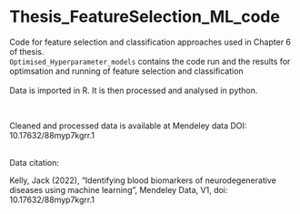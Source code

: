 # Thesis_FeatureSelection_ML_code

Code for feature selection and classification approaches used in Chapter 6 of thesis.  
`Optimised_Hyperparameter_models` contains the code run and the results for optimsation and running of feature selection and classification
<br/><br/>
Data is imported in R. It is then processed and analysed in python.

<br/>

Cleaned and processed data is available at Mendeley data DOI: 10.17632/88myp7kgrr.1

<br/>
Data citation:  

Kelly, Jack (2022), “Identifying blood biomarkers of neurodegenerative diseases using machine learning”, Mendeley Data, V1, doi: 10.17632/88myp7kgrr.1
